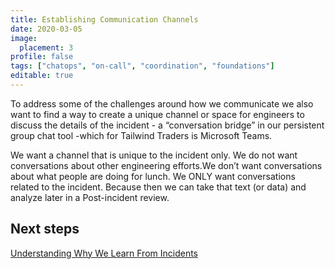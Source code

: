 ```yaml
---
title: Establishing Communication Channels
date: 2020-03-05
image:
  placement: 3
profile: false
tags: ["chatops", "on-call", "coordination", "foundations"]
editable: true
---
```


To address some of the challenges around how we communicate we also want to find a way to create a unique channel or space for engineers to discuss the details of the incident - a “conversation bridge” in our persistent group chat tool -which for Tailwind Traders is Microsoft Teams.  

We want a channel that is unique to the incident only. We do not want conversations about other engineering efforts.We don’t want conversations about what people are doing for lunch. We ONLY want conversations related to the incident. Because then we can take that text (or data) and analyze later in a Post-incident review.

## Next steps

[Understanding Why We Learn From Incidents](/post/understanding-why-we-learn-from-incidents/)